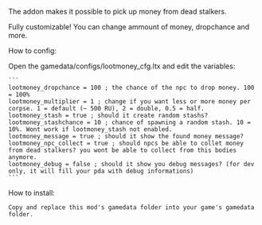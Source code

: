 The addon makes it possible to pick up money from dead stalkers.

Fully customizable! You can change ammount of money, dropchance and more.

How to config:

Open the gamedata/configs/lootmoney_cfg.ltx and edit the variables:

	```
	lootmoney_dropchance = 100 ; the chance of the npc to drop money. 100 = 100% 
	lootmoney_multiplier = 1 ; change if you want less or more money per corpse. 1 = default (~ 500 RU), 2 = double, 0.5 = half.
	lootmoney_stash = true ; should it create random stashs?
	lootmoney_stashchance = 10 ; chance of spawning a random stash. 10 = 10%. Wont work if lootmoney_stash not enabled.
	lootmoney_message = true ; should it show the found money message?
	lootmoney_npc_collect = true ; should npcs be able to collet money from dead stalkers? you wont be able to collect from this bodies anymore.
	lootmoney_debug = false ; should it show you debug messages? (for dev only, it will fill your pda with debug informations)
	```
How to install: 

	Copy and replace this mod's gamedata folder into your game's gamedata folder.